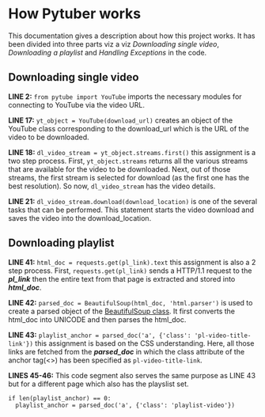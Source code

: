 # How Pytuber works
This documentation gives a description about how this project works. It has been divided into three parts viz a viz *Downloading single video*, *Downloading a playlist* and *Handling Exceptions* in the code.
## Downloading single video
**LINE 2:** ```from pytube import YouTube``` imports the necessary modules for connecting to YouTube via the video URL.

**LINE 17:** ```yt_object = YouTube(download_url)``` creates an object of the YouTube class corresponding to the download_url which is the URL of the video to be downloaded.

**LINE 18:** ```dl_video_stream = yt_object.streams.first()``` this assignment is a two step process. First, ```yt_object.streams``` returns all the various streams that are available for the video to be downloaded. Next, out of those streams, the first stream is selected for download (as the first one has the best resolution). So now, ```dl_video_stream``` has the video details.

**LINE 21:** ```dl_video_stream.download(download_location)``` is one of the several tasks that can be performed. This statement starts the video download and saves the video into the download_location.

## Downloading playlist
**LINE 41:** ```html_doc = requests.get(pl_link).text``` this assignment is also a 2 step process. First, ```requests.get(pl_link)``` sends a HTTP/1.1 request to the *__pl_link__* then the entire text from that page is extracted and stored into *__html_doc__*.

**LINE 42:** ```parsed_doc = BeautifulSoup(html_doc, 'html.parser')``` is used to create a parsed object of the [BeautifulSoup class](https://www.crummy.com/software/BeautifulSoup/bs4/doc/). It first converts the html_doc into UNICODE and then parses the html_doc.

**LINE 43:** ```playlist_anchor = parsed_doc('a', {'class': 'pl-video-title-link'})``` this assignment is based on the CSS understanding. Here, all those links are fetched from the *__parsed_doc__* in which the class attribute of the anchor tag(<>) has been specified as ```pl-video-title-link```.

**LINES 45-46:** This code segment also serves the same purpose as LINE 43 but for a different page which also has the playslist set.
```
if len(playlist_anchor) == 0:
  playlist_anchor = parsed_doc('a', {'class': 'playlist-video'})
``` 
